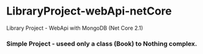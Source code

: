 # LibraryProject-webApi-netCore
Library Project - WebApi with MongoDB (Net Core 2.1)

### Simple Project - useed only a class (Book) to Nothing complex.
